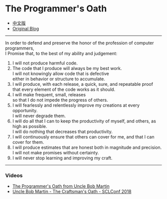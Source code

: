 # The Programmer's Oath

- [中文版](README_CN.md)
- [Original Blog](https://blog.cleancoder.com/uncle-bob/2015/11/18/TheProgrammersOath.html)

------

In order to defend and preserve the honor of the profession of computer programmers,  
I Promise that, to the best of my ability and judgement:

1. I will not produce harmful code.
2. The code that I produce will always be my best work.  
   I will not knowingly allow code that is defective  
   either in behavior or structure to accumulate.
3. I will produce, with each release, a quick, sure, and repeatable proof  
   that every element of the code works as it should.
4. I will make frequent, small, releases  
   so that I do not impede the progress of others.
5. I will fearlessly and relentlessly improve my creations at every opportunity.  
   I will never degrade them.
6. I will do all that I can to keep the productivity of myself, and others, as high as possible.  
   I will do nothing that decreases that productivity.
7. I will continuously ensure that others can cover for me, and that I can cover for them.
8. I will produce estimates that are honest both in magnitude and precision.  
   I will not make promises without certainty.
9. I will never stop learning and improving my craft.

------

### Videos

- [The Programmer's Oath from Uncle Bob Martin](https://www.youtube.com/watch?v=2xSjD8PXjFg&list=PLWKjhJtqVAbn5emQ3RRG8gEBqkhf_5vxD)
- [Uncle Bob Martin - The Craftsman's Oath - SCLConf 2018](https://www.youtube.com/watch?v=17vTLSkXTOo)
